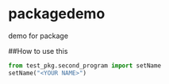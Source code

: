 # packagedemo
demo for package

##How to use this
```python
from test_pkg.second_program import setName
setName("<YOUR NAME>")
```